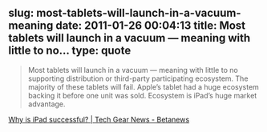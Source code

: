 slug: most-tablets-will-launch-in-a-vacuum-meaning
date: 2011-01-26 00:04:13
title: Most tablets will launch in a vacuum — meaning with little to no...
type: quote
---

> Most tablets will launch in a vacuum — meaning with little to no supporting distribution or third-party participating ecosystem. The majority of these tablets will fail. Apple’s tablet had a huge ecosystem backing it before one unit was sold. Ecosystem is iPad’s huge market advantage.

[Why is iPad successful? | Tech Gear News - Betanews](http://www.betanews.com/joewilcox/article/Why-is-iPad-successful/1295972416?awesm=betane.ws_w7&utm_content=api&utm_medium=betane.ws-twitter)
